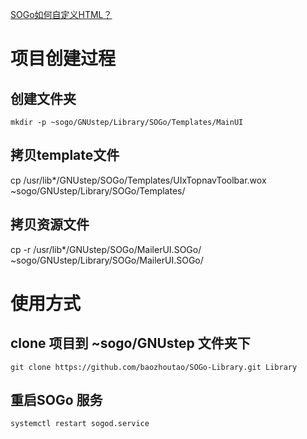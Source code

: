 
[SOGo如何自定义HTML？](https://sogo.nu/support/faq/how-to-customize-the-html.html)

# 项目创建过程

## 创建文件夹
`mkdir -p ~sogo/GNUstep/Library/SOGo/Templates/MainUI`

## 拷贝template文件
cp /usr/lib*/GNUstep/SOGo/Templates/UIxTopnavToolbar.wox     ~sogo/GNUstep/Library/SOGo/Templates/

## 拷贝资源文件
cp -r /usr/lib*/GNUstep/SOGo/MailerUI.SOGo/     ~sogo/GNUstep/Library/SOGo/MailerUI.SOGo/

# 使用方式

## clone 项目到 ~sogo/GNUstep 文件夹下
 `git clone https://github.com/baozhoutao/SOGo-Library.git Library`

## 重启SOGo 服务
 `systemctl restart sogod.service`